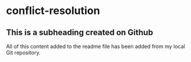 # conflict-resolution

## This is a subheading created on Github

  All of this content added to the readme file has been added from my local Git repository.

